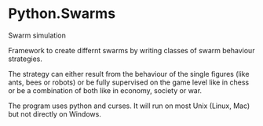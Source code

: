 # Python.Swarms
Swarm simulation

Framework to create differnt swarms by writing classes of swarm behaviour strategies.

The strategy can either result from the behaviour of the single figures (like ants, bees or robots) 
or be fully supervised on the game level like in chess or be a combination of both like in economy, society or war.

The program uses python and curses. It will run on most Unix (Linux, Mac) but not directly on Windows.


